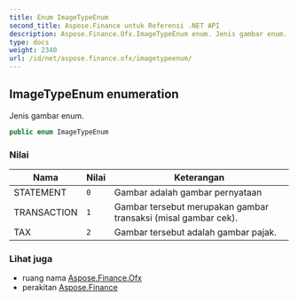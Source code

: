 ```yaml
---
title: Enum ImageTypeEnum
second_title: Aspose.Finance untuk Referensi .NET API
description: Aspose.Finance.Ofx.ImageTypeEnum enum. Jenis gambar enum.
type: docs
weight: 2340
url: /id/net/aspose.finance.ofx/imagetypeenum/
---
```

## ImageTypeEnum enumeration

Jenis gambar enum.

```csharp
public enum ImageTypeEnum
```

### Nilai

| Nama | Nilai | Keterangan |
| --- | --- | --- |
| STATEMENT | `0` | Gambar adalah gambar pernyataan |
| TRANSACTION | `1` | Gambar tersebut merupakan gambar transaksi (misal gambar cek). |
| TAX | `2` | Gambar tersebut adalah gambar pajak. |

### Lihat juga

* ruang nama [Aspose.Finance.Ofx](../../aspose.finance.ofx/)
* perakitan [Aspose.Finance](../../)


